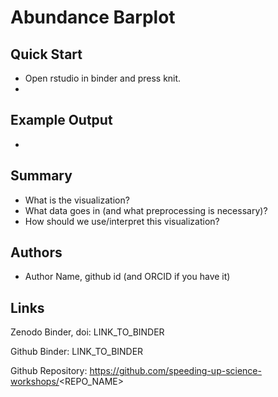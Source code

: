 # Abundance Barplot

## Quick Start

  - Open rstudio in binder and press knit.
  - 
## Example Output

   - 

## Summary

   - What is the visualization?
   - What data goes in (and what preprocessing is necessary)?
   - How should we use/interpret this visualization?
 
 
## Authors

 - Author Name, github id (and ORCID if you have it)


## Links

Zenodo Binder, doi: LINK_TO_BINDER

Github Binder: LINK_TO_BINDER

Github Repository: https://github.com/speeding-up-science-workshops/<REPO_NAME>


